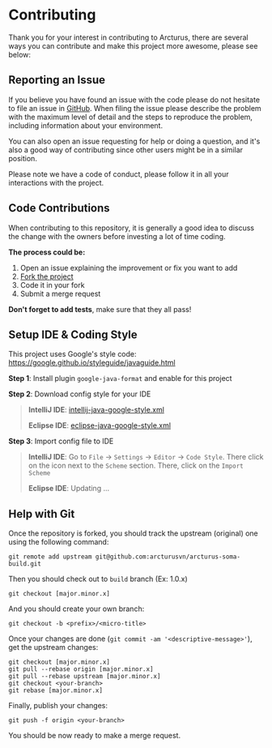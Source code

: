 # Contributing

Thank you for your interest in contributing to Arcturus, there are several ways you can contribute and make this project
more awesome, please see below:

## Reporting an Issue

If you believe you have found an issue with the code please do not hesitate to file an issue
in [GitHub](https://github.com/arcturusvn/arcturus-soma-build/issues). When filing the issue please describe the problem with the
maximum level of detail and the steps to reproduce the problem, including information about your environment.

You can also open an issue requesting for help or doing a question, and it's also a good way of contributing since other
users might be in a similar position.

Please note we have a code of conduct, please follow it in all your interactions with the project.

## Code Contributions

When contributing to this repository, it is generally a good idea to discuss the change with the
owners before investing a lot of time coding.

**The process could be:**

1. Open an issue explaining the improvement or fix you want to add
2. [Fork the project](https://github.com/arcturusvn/arcturus-soma-build/fork_select)
3. Code it in your fork
4. Submit a merge request

**Don't forget to add tests**, make sure that they all pass!

## Setup IDE & Coding Style

This project uses Google's style code: https://google.github.io/styleguide/javaguide.html

**Step 1**: Install plugin `google-java-format` and enable for this project

**Step 2**: Download config style for your IDE
> **IntelliJ IDE**: [intellij-java-google-style.xml](https://github.com/google/styleguide/blob/gh-pages/intellij-java-google-style.xml)
>
> **Eclipse IDE**:  [eclipse-java-google-style.xml](https://github.com/google/styleguide/blob/gh-pages/eclipse-java-google-style.xml)

**Step 3**: Import config file to IDE
> **IntelliJ IDE**: Go to `File` → `Settings` → `Editor` → `Code Style`. There click on the icon
> next
> to the `Scheme` section. There, click on the `Import Scheme`
>
> **Eclipse IDE**: Updating ...

## Help with Git

Once the repository is forked, you should track the upstream (original) one using the following
command:

```shell
git remote add upstream git@github.com:arcturusvn/arcturus-soma-build.git
```

Then you should check out to `build` branch (Ex: 1.0.x)
```shell
git checkout [major.minor.x]
```

And you should create your own branch:

```shell
git checkout -b <prefix>/<micro-title>
```

Once your changes are done (`git commit -am '<descriptive-message>'`), get the upstream changes:

```shell
git checkout [major.minor.x]
git pull --rebase origin [major.minor.x]
git pull --rebase upstream [major.minor.x]
git checkout <your-branch>
git rebase [major.minor.x]
```

Finally, publish your changes:

```shell
git push -f origin <your-branch>
```

You should be now ready to make a merge request.